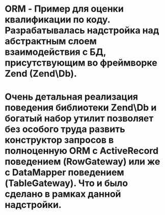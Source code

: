 # ORM - Пример для оценки квалификации по коду. Разрабатывалась надстройка над абстрактным слоем взаимодействия с БД, присутствующим во фреймворке Zend (Zend\Db).
# Очень детальная реализация поведения библиотеки Zend\Db и богатый набор утилит позволяет без особого труда развить конструктор запросов в полноценную ORM с ActiveRecord поведением (RowGateway) или же с DataMapper поведением (TableGateway). Что и было сделано в рамках данной надстройки.

